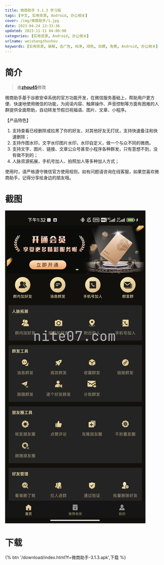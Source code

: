 ```yaml
---
title: 微商助手 3.1.3 学习版
tags: [中文, 实用资源, Android, 办公相关]
cover: /img/微商助手/1.jpg
date: 2023-04-24 13:33:36
updated: 2023-11-11 04:00:00
categories: [实用资源, Android, 办公相关]
urlname: weishangzhushou
keywords: [实用资源, 破解, 去广告, 纯净, 绿色, 白嫖, 免费, Android, 办公相关]
---
```


# 简介

> 由[**zhou45**](/laiyuan)修改

微商助手基于谷歌安卓系统的官方功能开发，在微信服务基础上，帮助用户更方便、快速地使用微信的功能，为阅读内容、触屏操作、声音控制等方面有困难的人群提供全面帮助，自动转发节假日祝福语、图片、文章、小程序。

【产品特色】

1. 支持查看已经删除或拉黑了你的好友，对其他好友无打扰，支持快速备注和快速删除；
2. 支持作图水印，文字水印图片水印，水印自定义，做一个与众不同的微商。
3. 支持文字、图片、链接、文章公众号甚至小程序各种群发，只有意想不到，没有做不到的；
4. 人脉资源拓展，手机号加人、拍照加人等多种加人方式；

使用时，请严格遵守微信官方使用规则，如有问题请咨询在线客服，如果您喜欢微商助手，记得分享给身边的朋友哦。

# 截图

![](/img/微商助手/2.jpg)

# 下载

{% btn '/download/index.html?f=微商助手-3.1.3.apk',下载 %}
